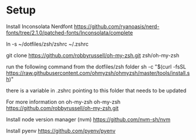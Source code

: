 # Setup

Install Inconsolata Nerdfont
https://github.com/ryanoasis/nerd-fonts/tree/2.1.0/patched-fonts/Inconsolata/complete

ln -s ~/dotfiles/zsh/zshrc ~/.zshrc

git clone https://github.com/robbyrussell/oh-my-zsh.git zsh/oh-my-zsh

run  the following command from the dotfiles/zsh folder
sh -c "$(curl -fsSL https://raw.githubusercontent.com/ohmyzsh/ohmyzsh/master/tools/install.sh)"

there is a variable in .zshrc pointing to this folder that needs to be updated

For more information on oh-my-zsh
oh-my-zsh
https://github.com/robbyrussell/oh-my-zsh.git

Install node version manager (nvm) 
https://github.com/nvm-sh/nvm

Install pyenv
https://github.com/pyenv/pyenv
